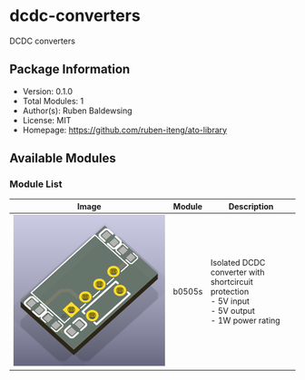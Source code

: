 # dcdc-converters

DCDC converters

## Package Information

- Version: 0.1.0
- Total Modules: 1
- Author(s): Ruben Baldewsing
- License: MIT
- Homepage: https://github.com/ruben-iteng/ato-library

## Available Modules

### Module List

| Image | Module | Description |
|-------|--------|-------------|
|![b0505s](https://github.com/ruben-iteng/ato-library/raw/main/packages/dcdc-converters/assets/b0505s.png)| b0505s | Isolated DCDC converter with shortcircuit protection<br>    - 5V input<br>    - 5V output<br>    - 1W power rating |
